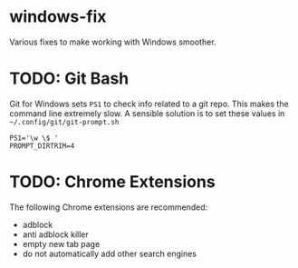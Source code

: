 # windows-fix
Various fixes to make working with Windows smoother.

# TODO: Git Bash
Git for Windows sets `PS1` to check info related to a git repo.  This makes the
command line extremely slow.  A sensible solution is to set these values in
`~/.config/git/git-prompt.sh`
```
PS1='\w \$ '
PROMPT_DIRTRIM=4
```

# TODO: Chrome Extensions
The following Chrome extensions are recommended:
- adblock
- anti adblock killer
- empty new tab page
- do not automatically add other search engines
